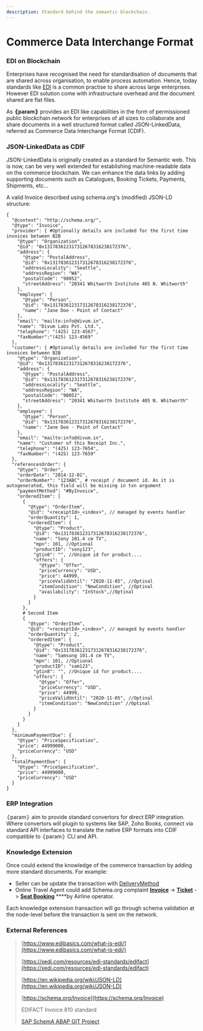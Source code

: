 ```yaml
---
description: Standard behind the semantic blockchain.
---
```


# Commerce Data Interchange Format

### EDI on Blockchain

Enterprises have recognised the need for standardisation of documents that are shared across organisation, to enable process automation. Hence, today standards like [EDI](commerce-data-interchange-format.md#external-references) is a common practise to share across large enterprises. However EDI solution come with infrastructure overhead and the document shared are flat files.

As **⦃param⦄** provides an EDI like capabilities in the form of permissioned public blockchain network for enterprises of all sizes to collaborate and share documents in a well structured format called JSON-LinkedData, referred as Commerce Data Interchange Format \(CDIF\).

### JSON-LinkedData as CDIF

JSON-LinkedData is originally created as a standard for Semantic web. This is now, can be very well extended for establishing machine-readable data on the commerce blockchain. We can enhance the data links by adding supporting documents such as Catalogues, Booking Tickets, Payments, Shipments, etc... 

A valid Invoice described using schema.org's \(modified\) JSON-LD structure:

```text
{
  "@context": "http://schema.org/",
  "@type": "Invoice",
  "provider": { #Optionally details are included for the first time invoices between B2B
    "@type": "Organization",
    "@id": "0x131783612317312678316238172376",
    "address": {
      "@type": "PostalAddress",
      "@id": "0x131783612317312678316238172376",   
      "addressLocality": "Seattle",
      "addressRegion": "WA",
      "postalCode": "98052",
      "streetAddress": "20341 Whitworth Institute 405 N. Whitworth"
    },
    "employee": {
      "@type": "Person",
      "@id": "0x131783612317312678316238172376",   
      "name": "Jane Doe - Point of Contact"
    },
    "email": "mailto:info@divum.in",
    "name": "Divum Labs Pvt. Ltd.",
    "telephone": "(425) 123-4567",
    "faxNumber":"(425) 123-4569"
  },
  "customer": { #Optionally details are included for the first time invoices between B2B
    "@type": "Organization",
    "@id": "0x131783612317312678316238172376",
    "address": {
      "@type": "PostalAddress",
      "@id": "0x131783612317312678316238172376",   
      "addressLocality": "Seattle",
      "addressRegion": "WA",
      "postalCode": "98052",
      "streetAddress": "20341 Whitworth Institute 405 N. Whitworth"
    },
    "employee": {
      "@type": "Person",
      "@id": "0x131783612317312678316238172376",   
      "name": "Jane Doe - Point of Contact"
    },
    "email": "mailto:info@divum.in",
    "name": "Customer of this Receipt Inc.",
    "telephone": "(425) 123-7654",
    "faxNumber": "(425) 123-7659"
  },
  "referencesOrder": {
    "@type": "Order",
    "orderDate": "2014-12-01",
    "orderNumber": "123ABC", # receipt / document id. As it is autogenerated, this field will be missing in txn argument
    "paymentMethod": "#ByInvoice",
    "orderedItem": [
      {
        "@type": "OrderItem",
        "@id": "<receiptId>_<index>", // managed by events handler
        "orderQuantity": 1,
        "orderedItem": {
          "@type": "Product",
          "@id": "0x131783612317312678316238172376", 
          "name": "Sony 101.4 cm TV",
          "mpn": 101, //Optional
          "productID": "sony123",
          "gtin8": "", //Unique id for product....
          "offers": {
            "@type": "Offer",
            "priceCurrency": "USD",
            "price": 44999,
            "priceValidUntil": "2020-11-05", //Optinal
            "itemCondition": "NewCondition", //Optinal
            "availability": "InStock",//Optinal
          }
        }
      },
      # Second Item
      {
        "@type": "OrderItem",
        "@id": "<receiptId>_<index>", // managed by events handler
        "orderQuantity": 2,
        "orderedItem": {
          "@type": "Product",
          "@id": "0x131783612317312678316238172376", 
          "name": "Samsung 101.4 cm TV",
          "mpn": 101, //Optional
          "productID": "sam123",
          "gtin8": "", //Unique id for product....
          "offers": {
            "@type": "Offer",
            "priceCurrency": "USD",
            "price": 44999,
            "priceValidUntil": "2020-11-05", //Optinal
            "itemCondition": "NewCondition" //Optinal
          }
        }
      }
    ]
  },
  "minimumPaymentDue": {
    "@type": "PriceSpecification",
    "price": 44999000,
    "priceCurrency": "USD"
  },
  "totalPaymentDue": {
    "@type": "PriceSpecification",
    "price": 44999000,
    "priceCurrency": "USD"
  }
}
```

### ERP Integration

⦃param⦄ aim to provide standard convertors for direct ERP integration. Where convertors will plugin to systems like SAP, Zoho Books, connect via standard API interfaces to translate the native ERP formats into CDIF compatible to ⦃param⦄ CLI and API. 

### Knowledge Extension

Once could extend the knowledge of the commerce transaction by adding more standard documents. For example:

* Seller can be update the transaction with [DeliveryMethod](https://schema.org/DeliveryMethod)
* Online Travel Agent could add Schema.org complaint [**Invoice**](https://schema.org/Invoice) -&gt; [**Ticket**](https://schema.org/Ticket)  -&gt; [**Seat Booking**](https://schema.org/Seat) ****by Airline operator. 

Each knowledge extension transaction will go through schema validation at the node-level before the transaction is sent on the network.

### External References

> [https://www.edibasics.com/what-is-edi/](https://www.edibasics.com/what-is-edi/)
>
> [https://xedi.com/resources/edi-standards/edifact](https://xedi.com/resources/edi-standards/edifact)
>
> [https://en.wikipedia.org/wiki/JSON-LD](https://en.wikipedia.org/wiki/JSON-LD)
>
> [https://schema.org/Invoice](https://schema.org/Invoice)
>
> EDIFACT Invoice 810 standard
>
> [SAP SchemA ABAP GIT Project](https://github.com/se38/SchemA)



